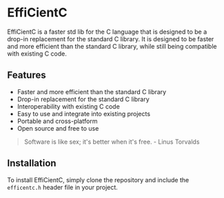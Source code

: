 # EffiCientC
EffiCientC is a faster std lib for the C language that is designed to be a drop-in replacement for the standard C library.
It is designed to be faster and more efficient than the standard C library, while still being compatible with existing C code.


## Features
- Faster and more efficient than the standard C library
- Drop-in replacement for the standard C library
- Interoperability with existing C code
- Easy to use and integrate into existing projects
- Portable and cross-platform
- Open source and free to use

> Software is like sex; it's better when it's free. - Linus Torvalds


## Installation
To install EffiCientC, simply clone the repository and include the `efficentc.h` header file in your project.
